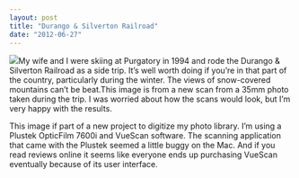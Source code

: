 ```yaml
---
layout: post
title: "Durango & Silverton Railroad"
date: "2012-06-27"
---
```


![](/assets/images/durango-silverton.jpg)My wife and I were skiing at Purgatory in 1994 and rode the Durango & Silverton Railroad as a side trip. It’s well worth doing if you’re in that part of the country, particularly during the winter. The views of snow-covered mountains can’t be beat.This image is from a new scan from a 35mm photo taken during the trip. I was worried about how the scans would look, but I’m very happy with the results.

This image if part of a new project to digitize my photo library. I’m using a Plustek OpticFilm 7600i and VueScan software. The scanning application that came with the Plustek seemed a little buggy on the Mac. And if you read reviews online it seems like everyone ends up purchasing VueScan eventually because of its user interface.
